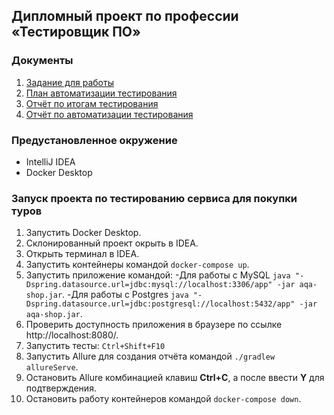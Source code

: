 ## Дипломный проект по профессии «Тестировщик ПО»
### Документы
1. [Задание для работы](https://github.com/netology-code/qa-diploma)
2. [План автоматизации тестирования](https://github.com/komaroff74/Diplom/blob/main/Plan.md)
3. [Отчёт по итогам тестирования]()
4. [Отчёт по автоматизации тестирования]()
### Предустановленное окружение
- IntelliJ IDEA
- Docker Desktop
### Запуск проекта по тестированию сервиса для покупки туров
1. Запустить Docker Desktop.
2. Склонированный проект окрыть в IDEA.
3. Открыть терминал в IDEA.
4. Запустить контейнеры командой `docker-compose up`.
5. Запустить приложение командой: 
    -Для работы с MySQL `java "-Dspring.datasource.url=jdbc:mysql://localhost:3306/app" -jar aqa-shop.jar`.
    -Для работы с Postgres `java "-Dspring.datasource.url=jdbc:postgresql://localhost:5432/app" -jar aqa-shop.jar`.
6. Проверить доступность приложения в браузере по ссылке http://localhost:8080/.
7. Запустить тесты: `Ctrl+Shift+F10`
8. Запустить Allure для создания отчёта командой `./gradlew allureServe`.
9. Остановить Allure комбинацией клавиш **Ctrl+C**, а после ввести **Y** для подтверждения.
10. Остановить работу контейнеров командой `docker-compose down`.